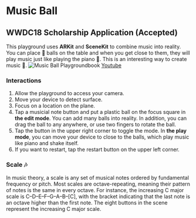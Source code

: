 Music Ball
===
WWDC18 Scholarship Application (Accepted)
---
This playground uses **ARKit** and **SceneKit** to combine music into reality. You can place 🌈 balls on the table and when you get close to them, they will play music just like playing the piano 🎹. This is an interesting way to create music 🎵.
![Music Ball Playgroundbook](https://ws3.sinaimg.cn/large/006tNc79gy1fqkjhi3xs7j31hc0u07vp.jpg)
[Youtube](https://youtu.be/pjckwZjeH7U)
 ### Interactions
 1. Allow the playground to access your camera.
 2. Move your device to detect surface.
 3. Focus on a location on the plane.
 4. Tap a musicial note button and put a plastic ball on the focus square in **the edit mode**. You can add many balls into reality. In addition, you can drag the ball to any anywhere, or use two fingers to rotate the ball.
 5. Tap the button in the upper right corner to toggle the mode. In **the play mode**, you can move your device to close to the balls, which play music like piano and shake itself.
 6. If you want to restart, tap the restart button on the upper left corner.
 ### Scale 🎶
 In music theory, a scale is any set of musical notes ordered by fundamental frequency or pitch. Most scales are octave-repeating, meaning their pattern of notes is the same in every octave. For instance, the increasing C major scale is C–D–E–F–G–A–B–[C], with the bracket indicating that the last note is an octave higher than the first note. The eight buttons in the scene represent the increasing C major scale.
